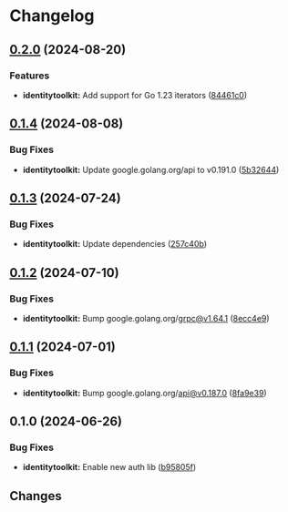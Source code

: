 # Changelog

## [0.2.0](https://github.com/googleapis/google-cloud-go/compare/identitytoolkit/v0.1.4...identitytoolkit/v0.2.0) (2024-08-20)


### Features

* **identitytoolkit:** Add support for Go 1.23 iterators ([84461c0](https://github.com/googleapis/google-cloud-go/commit/84461c0ba464ec2f951987ba60030e37c8a8fc18))

## [0.1.4](https://github.com/googleapis/google-cloud-go/compare/identitytoolkit/v0.1.3...identitytoolkit/v0.1.4) (2024-08-08)


### Bug Fixes

* **identitytoolkit:** Update google.golang.org/api to v0.191.0 ([5b32644](https://github.com/googleapis/google-cloud-go/commit/5b32644eb82eb6bd6021f80b4fad471c60fb9d73))

## [0.1.3](https://github.com/googleapis/google-cloud-go/compare/identitytoolkit/v0.1.2...identitytoolkit/v0.1.3) (2024-07-24)


### Bug Fixes

* **identitytoolkit:** Update dependencies ([257c40b](https://github.com/googleapis/google-cloud-go/commit/257c40bd6d7e59730017cf32bda8823d7a232758))

## [0.1.2](https://github.com/googleapis/google-cloud-go/compare/identitytoolkit/v0.1.1...identitytoolkit/v0.1.2) (2024-07-10)


### Bug Fixes

* **identitytoolkit:** Bump google.golang.org/grpc@v1.64.1 ([8ecc4e9](https://github.com/googleapis/google-cloud-go/commit/8ecc4e9622e5bbe9b90384d5848ab816027226c5))

## [0.1.1](https://github.com/googleapis/google-cloud-go/compare/identitytoolkit/v0.1.0...identitytoolkit/v0.1.1) (2024-07-01)


### Bug Fixes

* **identitytoolkit:** Bump google.golang.org/api@v0.187.0 ([8fa9e39](https://github.com/googleapis/google-cloud-go/commit/8fa9e398e512fd8533fd49060371e61b5725a85b))

## 0.1.0 (2024-06-26)


### Bug Fixes

* **identitytoolkit:** Enable new auth lib ([b95805f](https://github.com/googleapis/google-cloud-go/commit/b95805f4c87d3e8d10ea23bd7a2d68d7a4157568))

## Changes
